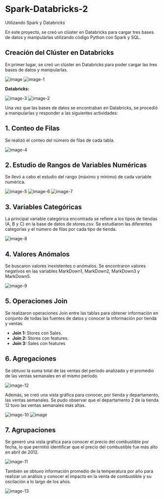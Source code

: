 # Spark-Databricks-2

Utilizando Spark y Databricks

En este proyecto, se creó un clúster en Databricks para cargar tres bases de datos y manipularlas utilizando código Python con Spark y SQL.

## Creación del Clúster en Databricks

En primer lugar, se creó un clúster en Databricks para poder cargar las tres bases de datos y manipularlas.

![image](https://github.com/jolosjoel/Spark-Databricks-2/assets/45809759/121b5f97-da99-4764-9092-250a94f541da)
![image-1](https://github.com/jolosjoel/Spark-Databricks-2/assets/45809759/c5e186ee-9d1b-45f1-bb31-fd86856c024e)

**Databricks:**

![image-3](https://github.com/jolosjoel/Spark-Databricks-2/assets/45809759/692c9b56-9047-4c01-9423-7cfb0d992c69)
![image-2](https://github.com/jolosjoel/Spark-Databricks-2/assets/45809759/a9e1b256-7799-4159-95b5-66e2586228c2)

Una vez que las bases de datos se encontraban en Databricks, se procedió a manipularlas y responder a las siguientes actividades:

## 1. Conteo de Filas

Se realizó el conteo del número de filas de cada tabla.

![image-4](https://github.com/jolosjoel/Spark-Databricks-2/assets/45809759/f817fa76-2158-4945-94e6-85e6bcbd99ce)

## 2. Estudio de Rangos de Variables Numéricas

Se llevó a cabo el estudio del rango (máximo y mínimo) de cada variable numérica.

![image-5](https://github.com/jolosjoel/Spark-Databricks-2/assets/45809759/73c7b750-9e17-43a0-b6e0-7951955f03a9)
![image-6](https://github.com/jolosjoel/Spark-Databricks-2/assets/45809759/f580b73f-0ff4-43a2-9ca7-19952f401c77)
![image-7](https://github.com/jolosjoel/Spark-Databricks-2/assets/45809759/2d219224-d9a8-4ca0-bd68-557eaa2a285e)

## 3. Variables Categóricas

La principal variable categórica encontrada se refiere a los tipos de tiendas (A, B y C) en la base de datos de stores.csv. Se estudiaron las diferentes categorías y el número de filas por cada tipo de tienda.

![image-8](https://github.com/jolosjoel/Spark-Databricks-2/assets/45809759/367c8471-0de0-4183-b2f5-efa1e343a82a)

## 4. Valores Anómalos

Se buscaron valores inexistentes o anómalos. Se encontraron valores negativos en las variables MarkDown1, MarkDown2, MarkDown3 y MarkDown5.

![image-9](https://github.com/jolosjoel/Spark-Databricks-2/assets/45809759/6766f1d7-5104-43fc-865c-e18f38707147)

## 5. Operaciones Join

Se realizaron operaciones Join entre las tablas para obtener información en conjunto de todas las fuentes de datos y conocer la información por tienda y ventas.

- **Join 1:** Stores con Sales.
- **Join 2:** Stores con features.
- **Join 3:** Sales con features

## 6. Agregaciones

Se obtuvo la suma total de las ventas del período analizado y el promedio de las ventas semanales en el mismo período.

![image-12](https://github.com/jolosjoel/Spark-Databricks-2/assets/45809759/5c971518-2f49-42e2-aa4d-dcdd10ea2cf4)

Además, se creó una vista gráfica para conocer, por tienda y departamento, las ventas semanales. Se pudo observar que el departamento 2 de la tienda 12 tuvo las ventas semanales más altas.

![image-10](https://github.com/jolosjoel/Spark-Databricks-2/assets/45809759/5ab8c149-9a53-46aa-b2bc-4e02e5cd02c1)
![image](https://github.com/jolosjoel/Spark-Databricks-2/assets/45809759/8d526287-bc75-4924-adb9-2a5a851f2af4)

## 7. Agrupaciones

Se generó una vista gráfica para conocer el precio del combustible por fecha, lo que permitió identificar que el precio del combustible fue más alto en abril de 2012.

![image-11](https://github.com/jolosjoel/Spark-Databricks-2/assets/45809759/018962ab-7a0f-4f63-9089-d6d3fa5cce68)

También se obtuvo información promedio de la temperatura por año para realizar un análisis y conocer el impacto en la venta de combustible y su oscilación a lo largo de los años.

![image-13](https://github.com/jolosjoel/Spark-Databricks-2/assets/45809759/ca455da3-052d-451f-b6f0-a843313578d4)

